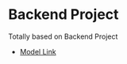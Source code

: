 # Backend Project

Totally based on Backend Project

- [Model Link](https://app.eraser.io/workspace/YtPqZ1VogxGy1jzIDkzj)